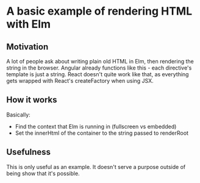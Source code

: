 # A basic example of rendering HTML with Elm

## Motivation

A lot of people ask about writing plain old HTML in Elm, then rendering the string in the browser. Angular already functions like this - each directive's template is just a string. React doesn't quite work like that, as everything gets wrapped with React's createFactory when using JSX.

## How it works

Basically:

- Find the context that Elm is running in (fullscreen vs embedded)
- Set the innerHtml of the container to the string passed to renderRoot

## Usefulness

This is only useful as an example. It doesn't serve a purpose outside of being show that it's possible.